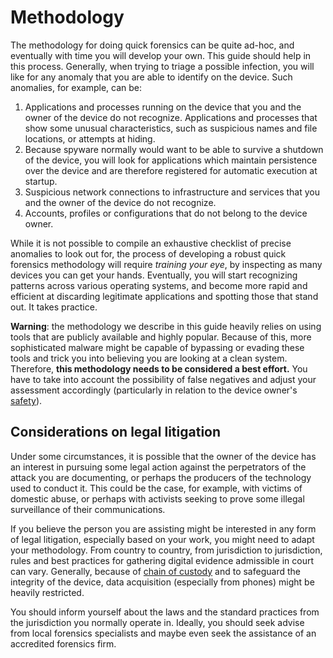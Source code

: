 # Methodology

The methodology for doing quick forensics can be quite ad-hoc, and eventually with time you will develop your own. This guide should help in this process. Generally, when trying to triage a possible infection, you will like for any anomaly that you are able to identify on the device. Such anomalies, for example, can be:

1. Applications and processes running on the device that you and the owner of the device do not recognize. Applications and processes that show some unusual characteristics, such as suspicious names and file locations, or attempts at hiding.
2. Because spyware normally would want to be able to survive a shutdown of the device, you will look for applications which maintain persistence over the device and are therefore registered for automatic execution at startup.
3. Suspicious network connections to infrastructure and services that you and the owner of the device do not recognize.
4. Accounts, profiles or configurations that do not belong to the device owner.

While it is not possible to compile an exhaustive checklist of precise anomalies to look out for, the process of developing a robust quick forensics methodology will require *training your eye*, by inspecting as many devices you can get your hands. Eventually, you will start recognizing patterns across various operating systems, and become more rapid and efficient at discarding legitimate applications and spotting those that stand out. It takes practice.

**Warning**: the methodology we describe in this guide heavily relies on using tools that are publicly available and highly popular. Because of this, more sophisticated malware might be capable of bypassing or evading these tools and trick you into believing you are looking at a clean system. Therefore, **this methodology needs to be considered a best effort.** You have to take into account the possibility of false negatives and adjust your assessment accordingly (particularly in relation to the device owner's [safety](safety.md)).

## Considerations on legal litigation

Under some circumstances, it is possible that the owner of the device has an interest in pursuing some legal action against the perpetrators of the attack you are documenting, or perhaps the producers of the technology used to conduct it. This could be the case, for example, with victims of domestic abuse, or perhaps with activists seeking to prove some illegal surveillance of their communications.

If you believe the person you are assisting might be interested in any form of legal litigation, especially based on your work, you might need to adapt your methodology. From country to country, from jurisdiction to jurisdiction, rules and best practices for gathering digital evidence admissible in court can vary. Generally, because of [chain of custody](https://en.wikipedia.org/wiki/Chain_of_custody) and to safeguard the integrity of the device, data acquisition (especially from phones) might be heavily restricted.

You should inform yourself about the laws and the standard practices from the jurisdiction you normally operate in. Ideally, you should seek advise from local forensics specialists and maybe even seek the assistance of an accredited forensics firm.
